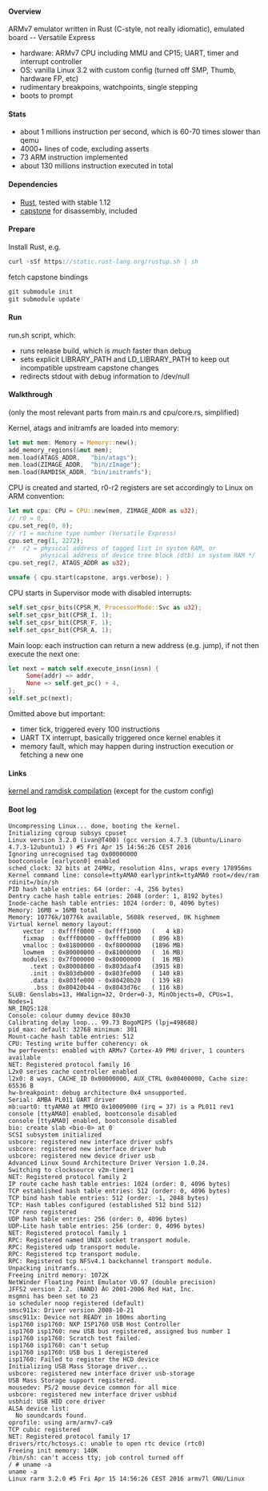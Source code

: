 #### Overview
ARMv7 emulator written in Rust (C-style, not really idiomatic), emulated board -- Versatile Express
* hardware: ARMv7 CPU including MMU and CP15; UART, timer and interrupt controller
* OS: vanilla Linux 3.2 with custom config (turned off SMP, Thumb, hardware FP, etc)
* rudimentary breakpoins, watchpoints, single stepping
* boots to prompt

#### Stats
* about 1 millions instruction per second, which is 60-70 times slower than qemu
* 4000+ lines of code, excluding asserts
* 73 ARM instruction implemented
* about 130 millions instruction executed in total

#### Dependencies
* [Rust](https://www.rust-lang.org/en-US/downloads.html), tested with stable 1.12
* [capstone](http://www.capstone-engine.org) for disassembly, included

#### Prepare
Install Rust, e.g.
```Rust
curl -sSf https://static.rust-lang.org/rustup.sh | sh
```
fetch capstone bindings
```Rust
git submodule init
git submodule update
```

#### Run
run.sh script, which:
* runs release build, which is *much* faster than debug
* sets explicit LIBRARY_PATH and LD_LIBRARY_PATH to keep out incompatible upstream capstone changes
* redirects stdout with debug information to /dev/null

#### Walkthrough
(only the most relevant parts from main.rs and cpu/core.rs, simplified)

Kernel, atags and initramfs are loaded into memory:
```Rust
let mut mem: Memory = Memory::new();
add_memory_regions(&mut mem);
mem.load(ATAGS_ADDR,   "bin/atags");
mem.load(ZIMAGE_ADDR,  "bin/zImage");
mem.load(RAMDISK_ADDR, "bin/initramfs");
```

CPU is created and started, r0-r2 registers are set accordingly to Linux on ARM convention:
```Rust
let mut cpu: CPU = CPU::new(mem, ZIMAGE_ADDR as u32);
// r0 = 0,
cpu.set_reg(0, 0);
// r1 = machine type number (Versatile Express)
cpu.set_reg(1, 2272);
/*  r2 = physical address of tagged list in system RAM, or
         physical address of device tree block (dtb) in system RAM */
cpu.set_reg(2, ATAGS_ADDR as u32);

unsafe { cpu.start(capstone, args.verbose); }
```

CPU starts in Supervisor mode with disabled interrupts:
```Rust
self.set_cpsr_bits(CPSR_M, ProcessorMode::Svc as u32);
self.set_cpsr_bit(CPSR_I, 1);
self.set_cpsr_bit(CPSR_F, 1);
self.set_cpsr_bit(CPSR_A, 1);
```

Main loop: each instruction can return a new address (e.g. jump), if not then execute the next one:
```Rust
let next = match self.execute_insn(insn) {
     Some(addr) => addr,
	 None => self.get_pc() + 4,
};
self.set_pc(next);
```

Omitted above but important:
* timer tick, triggered every 100 instructions
* UART TX interrupt, basically triggered once kernel enables it
* memory fault, which may happen during instruction execution or fetching a new one 

#### Links
[kernel and ramdisk compilation](https://balau82.wordpress.com/2012/03/31/compile-linux-kernel-3-2-for-arm-and-emulate-with-qemu) (except for the custom config)

#### Boot log
```
Uncompressing Linux... done, booting the kernel.
Initializing cgroup subsys cpuset
Linux version 3.2.0 (ivan@T400) (gcc version 4.7.3 (Ubuntu/Linaro 4.7.3-12ubuntu1) ) #5 Fri Apr 15 14:56:26 CEST 2016
Ignoring unrecognised tag 0x00000000
bootconsole [earlycon0] enabled
sched_clock: 32 bits at 24MHz, resolution 41ns, wraps every 178956ms
Kernel command line: console=ttyAMA0 earlyprintk=ttyAMA0 root=/dev/ram rdinit=/bin/sh
PID hash table entries: 64 (order: -4, 256 bytes)
Dentry cache hash table entries: 2048 (order: 1, 8192 bytes)
Inode-cache hash table entries: 1024 (order: 0, 4096 bytes)
Memory: 16MB = 16MB total
Memory: 10776k/10776k available, 5608k reserved, 0K highmem
Virtual kernel memory layout:
    vector  : 0xffff0000 - 0xffff1000   (   4 kB)
    fixmap  : 0xfff00000 - 0xfffe0000   ( 896 kB)
    vmalloc : 0x81800000 - 0xf8000000   (1896 MB)
    lowmem  : 0x80000000 - 0x81000000   (  16 MB)
    modules : 0x7f000000 - 0x80000000   (  16 MB)
      .text : 0x80008000 - 0x803daaf4   (3915 kB)
      .init : 0x803db000 - 0x803fe000   ( 140 kB)
      .data : 0x803fe000 - 0x80420b20   ( 139 kB)
       .bss : 0x80420b44 - 0x8043d76c   ( 116 kB)
SLUB: Genslabs=13, HWalign=32, Order=0-3, MinObjects=0, CPUs=1, Nodes=1
NR_IRQS:128
Console: colour dummy device 80x30
Calibrating delay loop... 99.73 BogoMIPS (lpj=498688)
pid_max: default: 32768 minimum: 301
Mount-cache hash table entries: 512
CPU: Testing write buffer coherency: ok
hw perfevents: enabled with ARMv7 Cortex-A9 PMU driver, 1 counters available
NET: Registered protocol family 16
L2x0 series cache controller enabled
l2x0: 8 ways, CACHE_ID 0x00000000, AUX_CTRL 0x00400000, Cache size: 65536 B
hw-breakpoint: debug architecture 0x4 unsupported.
Serial: AMBA PL011 UART driver
mb:uart0: ttyAMA0 at MMIO 0x10009000 (irq = 37) is a PL011 rev1
console [ttyAMA0] enabled, bootconsole disabled
console [ttyAMA0] enabled, bootconsole disabled
bio: create slab <bio-0> at 0
SCSI subsystem initialized
usbcore: registered new interface driver usbfs
usbcore: registered new interface driver hub
usbcore: registered new device driver usb
Advanced Linux Sound Architecture Driver Version 1.0.24.
Switching to clocksource v2m-timer1
NET: Registered protocol family 2
IP route cache hash table entries: 1024 (order: 0, 4096 bytes)
TCP established hash table entries: 512 (order: 0, 4096 bytes)
TCP bind hash table entries: 512 (order: -1, 2048 bytes)
TCP: Hash tables configured (established 512 bind 512)
TCP reno registered
UDP hash table entries: 256 (order: 0, 4096 bytes)
UDP-Lite hash table entries: 256 (order: 0, 4096 bytes)
NET: Registered protocol family 1
RPC: Registered named UNIX socket transport module.
RPC: Registered udp transport module.
RPC: Registered tcp transport module.
RPC: Registered tcp NFSv4.1 backchannel transport module.
Unpacking initramfs...
Freeing initrd memory: 1072K
NetWinder Floating Point Emulator V0.97 (double precision)
JFFS2 version 2.2. (NAND) Â© 2001-2006 Red Hat, Inc.
msgmni has been set to 23
io scheduler noop registered (default)
smsc911x: Driver version 2008-10-21
smsc911x: Device not READY in 100ms aborting
isp1760 isp1760: NXP ISP1760 USB Host Controller
isp1760 isp1760: new USB bus registered, assigned bus number 1
isp1760 isp1760: Scratch test failed.
isp1760 isp1760: can't setup
isp1760 isp1760: USB bus 1 deregistered
isp1760: Failed to register the HCD device
Initializing USB Mass Storage driver...
usbcore: registered new interface driver usb-storage
USB Mass Storage support registered.
mousedev: PS/2 mouse device common for all mice
usbcore: registered new interface driver usbhid
usbhid: USB HID core driver
ALSA device list:
  No soundcards found.
oprofile: using arm/armv7-ca9
TCP cubic registered
NET: Registered protocol family 17
drivers/rtc/hctosys.c: unable to open rtc device (rtc0)
Freeing init memory: 140K
/bin/sh: can't access tty; job control turned off
/ # uname -a
uname -a
Linux rarm 3.2.0 #5 Fri Apr 15 14:56:26 CEST 2016 armv7l GNU/Linux

